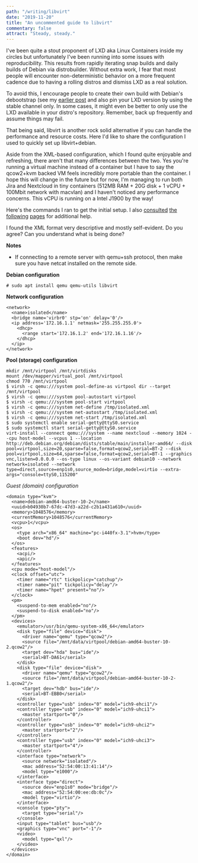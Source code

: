```yaml
---
path: "/writing/libvirt"
date: "2019-11-20"
title: "An uncommented guide to libvirt"
commentary: false
attract: "Steady, steady."
---
```

I've been quite a stout proponent of LXD aka Linux Containers inside my circles but unfortunately I've been running into some issues with reproducibility.  This results from rapidly iterating snap builds and daily builds of Debian via distrobuilder.  Without extra work, I fear that most people will encounter non-deterministic behavior on a more frequent cadence due to having a rolling distros and dismiss LXD as a real solution.

To avoid this, I encourage people to create their own build with Debian's debootstrap (see my [earlier post](/writing/freshening-your-debian-install) and also pin your LXD version by using the stable channel only.  In some cases, it might even be better to only use the LXD available in your distro's repository.  Remember, back up frequently and assume things may fail.

That being said, libvirt is another rock solid alternative if you can handle the performance and resource costs.  Here I'd like to share the configuration I used to quickly set up libvirt+debian.

Aside from the XML-based configuration, which I found quite enjoyable and refreshing, there aren't that many differences between the two.  Yes you're running a virtual machine instead of a container but I have to say the qcow2+kvm backed VM feels incredibly more portable than the container.  I hope this will change in the future but for now, I'm managing to run both Jira and Nextcloud in tiny containers (512MB RAM + 20G disk + 1 vCPU + 100Mbit network with macvlan) and I haven't noticed any performance concerns.  This vCPU is running on a Intel J1900 by the way!

Here's the commands I ran to get the initial setup.  I also [consulted](https://www.ibm.com/support/knowledgecenter/en/linuxonibm/liaag/wkvm/wkvm_c_net_macvtap.htm) [the](http://rabexc.org/posts/how-to-get-started-with-libvirt-on) [following](https://wiki.debian.org/KVM) [pages](https://libvirt.org/docs.html) for additional help.

I found the XML format very descriptive and mostly self-evident.  Do you agree?  Can you understand what is being done?

**Notes**
* If connecting to a remote server with qemu+ssh protocol, then make sure you have netcat installed on the remote side.

**Debian configuration**
```
# sudo apt install qemu qemu-utils libvirt
```

**Network configuration**
```
<network>      
  <name>isolated</name>
  <bridge name='virbr0' stp='on' delay='0'/>
  <ip address='172.16.1.1' netmask='255.255.255.0'>
    <dhcp>
      <range start='172.16.1.2' end='172.16.1.16'/>
    </dhcp>
  </ip>
</network>
```

**Pool (storage) configuration**

```
mkdir /mnt/virtpool /mnt/virtdisks
mount /dev/mapper/virtual_pool /mnt/virtpool
chmod 770 /mnt/virtpool
$ virsh -c qemu:///system pool-define-as virtpool dir --target /mnt/virtpool
$ virsh -c qemu:///system pool-autostart virtpool
$ virsh -c qemu:///system pool-start virtpool
$ virsh -c qemu:///system net-define /tmp/isolated.xml
$ virsh -c qemu:///system net-autostart /tmp/isolated.xml
$ virsh -c qemu:///system net-start /tmp/isolated.xml
$ sudo systemctl enable serial-getty@ttyS0.service
$ sudo systemctl start serial-getty@ttyS0.service
virt-install --connect qemu:///system --name nextcloud --memory 1024 --cpu host-model --vcpus 1 --location http://deb.debian.org/debian/dists/stable/main/installer-amd64/ --disk pool=virtpool,size=20,sparse=false,format=qcow2,serial=BT-2 --disk pool=virtpool,size=64,sparse=false,format=qcow2,serial=BT-1 --graphics vnc,listen=0.0.0.0 --os-type linux --os-variant debian10 --network network=isolated --network type=direct,source=enp1s0,source_mode=bridge,model=virtio --extra-args="console=ttyS0,115200"
```

*Guest (domain) configuration*
```
<domain type="kvm">
  <name>debian-amd64-buster-10-2</name>
  <uuid>b04930b7-67dc-47d3-a22d-c2b1a431a610</uuid>
  <memory>1048576</memory>
  <currentMemory>1048576</currentMemory>
  <vcpu>1</vcpu>
  <os>
    <type arch="x86_64" machine="pc-i440fx-3.1">hvm</type>
    <boot dev="hd"/>
  </os>
  <features>
    <acpi/>
    <apic/>
  </features>
  <cpu mode="host-model"/>
  <clock offset="utc">
    <timer name="rtc" tickpolicy="catchup"/>
    <timer name="pit" tickpolicy="delay"/>
    <timer name="hpet" present="no"/>
  </clock>
  <pm>
    <suspend-to-mem enabled="no"/>
    <suspend-to-disk enabled="no"/>
  </pm>
  <devices>
    <emulator>/usr/bin/qemu-system-x86_64</emulator>
    <disk type="file" device="disk">
      <driver name="qemu" type="qcow2"/>
      <source file="/mnt/data/virtpool/debian-amd64-buster-10-2.qcow2"/>
      <target dev="hda" bus="ide"/>
      <serial>BT-DA61</serial>
    </disk>
    <disk type="file" device="disk">
      <driver name="qemu" type="qcow2"/>
      <source file="/mnt/data/virtpool/debian-amd64-buster-10-2-1.qcow2"/>
      <target dev="hdb" bus="ide"/>
      <serial>BT-EBB0</serial>
    </disk>
    <controller type="usb" index="0" model="ich9-ehci1"/>
    <controller type="usb" index="0" model="ich9-uhci1">
      <master startport="0"/>
    </controller>
    <controller type="usb" index="0" model="ich9-uhci2">
      <master startport="2"/>
    </controller>
    <controller type="usb" index="0" model="ich9-uhci3">
      <master startport="4"/>
    </controller>
    <interface type="network">
      <source network="isolated"/>
      <mac address="52:54:00:13:41:14"/>
      <model type="e1000"/>
    </interface>
    <interface type="direct">
      <source dev="enp1s0" mode="bridge"/>
      <mac address="52:54:00:ee:db:0c"/>
      <model type="virtio"/>
    </interface>
    <console type="pty">
      <target type="serial"/>
    </console>
    <input type="tablet" bus="usb"/>
    <graphics type="vnc" port="-1"/>
    <video>
      <model type="qxl"/>
    </video>
  </devices>
</domain>
```